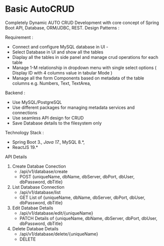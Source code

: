 # Basic AutoCRUD
Completely Dynamic AUTO CRUD Development with core concept of Spring Boot API, Database, ORM/JDBC, REST.
Design Patterns : 

Requirement : 
- Connect and configure MySQL database in UI - 
- Select Database in UI and show all the tables
- Diaplay all the tables in side panel and manage crud operations for each table
- Manage 1-M relationship in dropdown menu with single select options ( Display ID with 4 columns value in tabular Mode )
- Manage all the form Components based on metadata of the table columns e.g. Numbers, Text, TextArea, 

Backend : 
- Use MySQL/PostgreSQL
- Use different packages for managing metadata services and connections
- Use seamless API design for CRUD
- Save Database details to the filesystem only

Technology Stack : 
- Spring Boot 3.*, Java 17.*, MySQL 8.*,
- ReactJS 19.*


API Details 
1. Create Databae Conection
   - /api/v1/database/create
   - POST {uniqueName, dbName, dbServer, dbPort, dbUser, dbPassword, dbTitle}
2. List Database Connection
   - /api/v1/database/list
   - GET List of {uniqueName, dbName, dbServer, dbPort, dbUser, dbPassword, dbTitle}
3. Edit Databae Details
   - /api/v1/database/edit/{uniqueName}
   - PATCH Details of {uniqueName, dbName, dbServer, dbPort, dbUser, dbPassword, dbTitle}
5. Delete Databae Details
   - /api/v1/database/delete/{uniqueName}
   - DELETE

